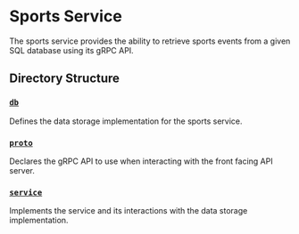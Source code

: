 # Sports Service

The sports service provides the ability to retrieve sports events from a given
SQL database using its gRPC API.

## Directory Structure

### [`db`](db/README.md)

Defines the data storage implementation for the sports service.
### [`proto`](proto/README.md)

Declares the gRPC API to use when interacting with the front facing API server.
### [`service`](service/README.md)

Implements the service and its interactions with the data storage implementation.
